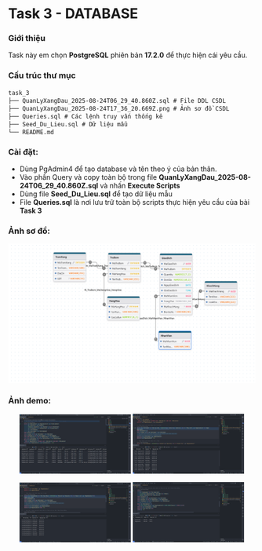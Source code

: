 # Task 3 - DATABASE

### Giới thiệu
Task này em chọn **PostgreSQL** phiên bản **17.2.0** để thực hiện cái yêu cầu.

### Cấu trúc thư mục

```
task_3
├── QuanLyXangDau_2025-08-24T06_29_40.860Z.sql # File DDL CSDL
├── QuanLyXangDau_2025-08-24T17_36_20.669Z.png # Ảnh sơ đồ CSDL
├── Queries.sql # Các lệnh truy vấn thống kê
├── Seed_Du_Lieu.sql # Dữ liệu mẫu
└── README.md
```

### Cài đặt:
- Dùng PgAdmin4 để tạo database và tên theo ý của bản thân.
- Vào phần Query và copy toàn bộ trong file **QuanLyXangDau_2025-08-24T06_29_40.860Z.sql** và nhấn **Execute Scripts**
- Dùng file **Seed_Du_Lieu.sql** để tạo dữ liệu mẫu
- File **Queries.sql** là nơi lưu trữ toàn bộ scripts thực hiện yêu cầu của bài **Task 3**

### Ảnh sơ đồ:
![ảnh sơ đồ](./QuanLyXangDau_2025-08-24T17_36_20.669Z.png)

### Ảnh demo:

<p align="center">
  <img src="./assets/Query_1.png" alt="demo 1" width="45%"/>
  <img src="./assets/Query_2.png" alt="demo 2" width="45%"/>
</p>

<p align="center">
  <img src="./assets/Query_3.png" alt="demo 1" width="45%"/>
  <img src="./assets/Query_4.png" alt="demo 2" width="45%"/>
</p>